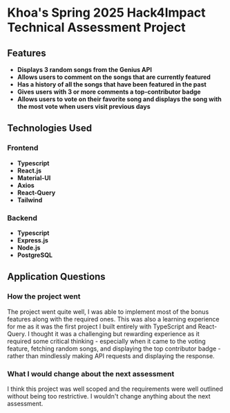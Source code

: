 # Khoa's Spring 2025 Hack4Impact Technical Assessment Project

## Features

- **Displays 3 random songs from the Genius API**
- **Allows users to comment on the songs that are currently featured**
- **Has a history of all the songs that have been featured in the past**
- **Gives users with 3 or more comments a top-contributor badge**
- **Allows users to vote on their favorite song and displays the song with the most vote when users visit previous days**

## Technologies Used

### Frontend

- **Typescript**
- **React.js**
- **Material-UI**
- **Axios**
- **React-Query**
- **Tailwind**

### Backend

- **Typescript**
- **Express.js**
- **Node.js**
- **PostgreSQL**

## Application Questions

### How the project went

The project went quite well, I was able to implement most of the bonus features along with the required ones. This was also a learning experience for me as it was the first project I built entirely with TypeScript and React-Query. I thought it was a challenging but rewarding experience as it required some critical thinking - especially when it came to the voting feature, fetching random songs, and displaying the top contributor badge - rather than mindlessly making API requests and displaying the response.

### What I would change about the next assessment

I think this project was well scoped and the requirements were well outlined without being too restrictive. I wouldn't change anything about the next assessment.
